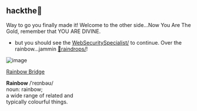 ## hackthe🌈

Way to go you finally made it! Welcome to the other side...Now You Are The Gold, remember that YOU ARE DIVINE.
- but you should see the [WebSecuritySpecialist/](http://admin.websecurityspecialist/) to continue. Over the rainbow...jammin [🌈raindrops/](
https://soundcloud.com/likewisdom/rainbowraindrops)!




![image](https://user-images.githubusercontent.com/37987346/98903773-42363b00-2486-11eb-8172-12866363dbdd.png)

[Rainbow Bridge](https://near.org/rainbow/)
<div class="container flex flex-col items-center"><img src="https://near.org/wp-content/themes/near-19/assets/img/htr-logo-animate4.gif?t=1597875408" class="locked" style="max-width: 50vw;" alt=""><div class="hidden lg:block font-mono text-blue-light -mt-50 -mb-30 text-14 self-end"><strong>Rainbow</strong> /ˈreɪnbəʊ/ <br>noun:&nbsp;rainbow;<br> a wide range of related and<br>typically colourful things.</div></div>
